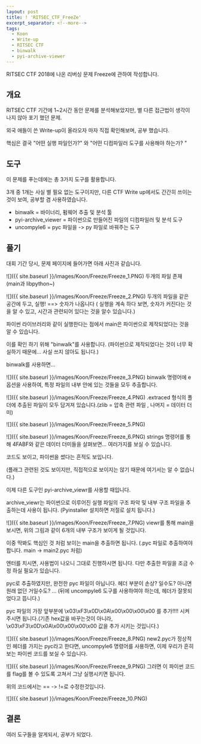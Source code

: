 ```yaml
---
layout: post
title: ! 'RITSEC_CTF_FreeZe'
excerpt_separator: <!--more-->
tags:
  - Koon
  - Write-up
  - RITSEC CTF
  - binwalk
  - pyi-archive-viewer
---
```


RITSEC CTF 2018에 나온 리버싱 문제 Freeze에 관하여 작성합니다.

<!--more-->

## 개요

RITSEC CTF 기간에 1~2시간 동안 문제를 분석해보았지만, 별 다른 접근법이 생각이 나지 않아 포기 했던 문제.

외국 애들이 쓴 Write-up이 올라오자 마자 직접 확인해보며, 공부 했습니다.

핵심은 결국 "어떤 실행 파일인가?" 와 "어떤 디컴파일러 도구를 사용해야 하는가? "

## 도구
이 문제를 푸는데에는 총 3가지 도구를 활용합니다.

3개 중 1개는 사실 별 필요 없는 도구이지만, 다른 CTF Write up에서도 간간히 쓰이는 것이 보여, 공부할 겸 사용하였습니다.

* binwalk = 바이너리, 펌웨어 추출 및 분석 툴
* pyi-archive_viewer = 파이썬으로 만들어진 파일의 디컴파일러 및 분석 도구
* uncompyle6 = pyc 파일을 -> py 파일로 바꿔주는 도구


## 풀기
대회 기간 당시, 문제 페이지에 들어가면 아래 사진과 같습니다.

![]({{ site.baseurl }}/images/Koon/Freeze/Freeze_1.PNG)
두개의 파일 존재 (main과 libpython~)

![]({{ site.baseurl }}/images/Koon/Freeze/Freeze_2.PNG)
두개의 파일을 같은 공간에 두고, 실행! ==> 숫자가 나옵니다 ( 실행을 계속 하다 보면, 숫자가 커진다는 것을 알 수 있고, 시간과 관련되어 있다는 것을 알수 있습니다.)


파이썬 라이브러리와 같이 실행한다는 점에서 main은 파이썬으로 제작되었다는 것을 알 수 있습니다.

이를 확인 하기 위해 "binwalk"를 사용합니다. (파이썬으로 제작되었다는 것이 너무 확실하기 때문에... 사실 쓰지 않아도 됩니다.)

binwalk를 사용하면...

![]({{ site.baseurl }}/images/Koon/Freeze/Freeze_3.PNG)
binwalk 명령어에 e 옵션을 사용하여, 특정 파일의 내부 안에 있는 것들을 모두 추출합니다.

![]({{ site.baseurl }}/images/Koon/Freeze/Freeze_4.PNG)
.extraced 형식의 폴더에 추출된 파일이 모두 담겨져 있습니다.(zlib = 압축 관련 파일 , 나머지 = 데이터 더미)

![]({{ site.baseurl }}/images/Koon/Freeze/Freeze_5.PNG)

![]({{ site.baseurl }}/images/Koon/Freeze/Freeze_6.PNG)
strings 명령어를 통해 4FABF와 같은 데이터 더미들을 살펴보면... 여러가지를 보실 수 있습니다.

코드도 보이고, 파이썬을 썼다는 흔적도 보입니다.

(플래그 관련된 것도 보이지만, 직접적으로 보이지는 않기 때문에 여기서는 알 수 없습니다.)


이제 다른 도구인 pyi-archive_viewr를 사용할 때입니다.

archive_viewr는 파이썬으로 이루어진 실행 파일의 구조 파악 및 내부 구조 파일을 추출하는데 사용이 됩니다.
(Pyinstaller 설치하면 저절로 설치 됩니다.)

![]({{ site.baseurl }}/images/Koon/Freeze/Freeze_7.PNG)
viewr를 통해 main을 보시면, 위의 그림과 같이 6개의 내부 구조가 보이게 될 것입니다.

이중 딱봐도 핵심인 것 처럼 보이는 main을 추출하면 됩니다. (.pyc 파일로 추출하여야 합니다. main -> main2.pyc 처럼)

엔터를 치시면, 사용법이 나오니 그대로 진행하시면 됩니다. 다만 추출한 파일을 조금 수정 하실 필요가 있습니다.

pyc로 추출하였지만, 완전한 pyc 파일이 아닙니다. 헤더 부분이 손상? 일수도? 아니면 원래 없던 거일수도? ... (뒤에 uncompyle6 도구를 사용하여야 하는데, 헤더가 잘못되었다고 뜹니다.)

pyc 파일의 가장 앞부분에  \x03\xF3\x0D\x0A\x00\x00\x00\x00 를 추가!!!! 시켜 주시면 됩니다.(기존 hex값을 바꾸는것이 아니라, \x03\xF3\x0D\x0A\x00\x00\x00\x00 값을 추가 시키는 것입니다.)

![]({{ site.baseurl }}/images/Koon/Freeze/Freeze_8.PNG)
new2.pyc가 정상적인 헤더를 가지는 pyc라고 한다면, uncompyle6 명령어를 사용하면, 이제 우리가 흔히 보는 파이썬 코드를 보실 수 있습니다.

![]({{ site.baseurl }}/images/Koon/Freeze/Freeze_9.PNG)
그러면 이 파이썬 코드를 flag를 볼 수 있도록 고쳐서 그냥 실행시키면 됩니다.

위의 코드에서는 == -> !=로 수정한것입니다.

![]({{ site.baseurl }}/images/Koon/Freeze/Freeze_10.PNG)



## 결론
여러 도구들을 알게되서, 공부가 되었다.

